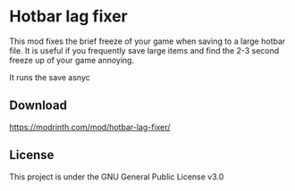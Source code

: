 # Hotbar lag fixer
This mod fixes the brief freeze of your game when saving to a large hotbar file. It is useful if you frequently save large items and find the 2-3 second freeze up of your game annoying.

It runs the save asnyc

## Download
https://modrinth.com/mod/hotbar-lag-fixer/

## License

This project is under the GNU General Public License v3.0
